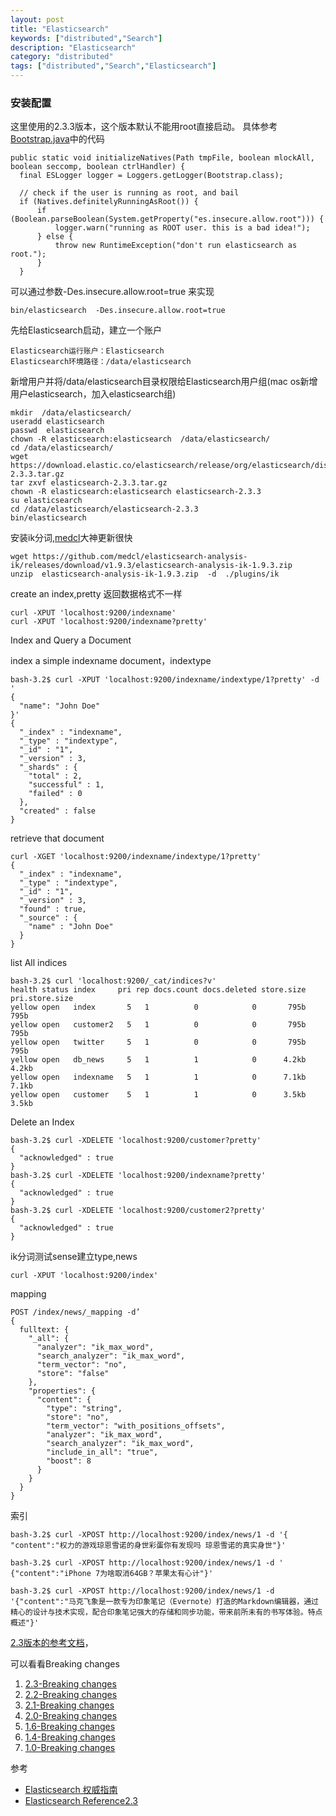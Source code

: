 ```yaml
---
layout: post
title: "Elasticsearch"
keywords: ["distributed","Search"]
description: "Elasticsearch"
category: "distributed"
tags: ["distributed","Search","Elasticsearch"]
---
```


### 安装配置
这里使用的2.3.3版本，这个版本默认不能用root直接启动。
具体参考[Bootstrap.java](https://github.com/elastic/elasticsearch/blob/93de1ed6068e8e9f35897f623efe00aa3cfafeea/core/src/main/java/org/elasticsearch/bootstrap/Bootstrap.java#L89)中的代码

```
public static void initializeNatives(Path tmpFile, boolean mlockAll, boolean seccomp, boolean ctrlHandler) {
  final ESLogger logger = Loggers.getLogger(Bootstrap.class);

  // check if the user is running as root, and bail
  if (Natives.definitelyRunningAsRoot()) {
      if (Boolean.parseBoolean(System.getProperty("es.insecure.allow.root"))) {
          logger.warn("running as ROOT user. this is a bad idea!");
      } else {
          throw new RuntimeException("don't run elasticsearch as root.");
      }
  }
```
可以通过参数-Des.insecure.allow.root=true 来实现
```
bin/elasticsearch  -Des.insecure.allow.root=true 
```

先给Elasticsearch启动，建立一个账户

```
Elasticsearch运行账户：Elasticsearch
Elasticsearch环境路径：/data/elasticsearch
```

新增用户并将/data/elasticsearch目录权限给Elasticsearch用户组(mac os新增用户elasticsearch，加入elasticsearch组)

```
mkdir  /data/elasticsearch/
useradd elasticsearch
passwd  elasticsearch
chown -R elasticsearch:elasticsearch  /data/elasticsearch/
cd /data/elasticsearch/
wget https://download.elastic.co/elasticsearch/release/org/elasticsearch/distribution/tar/elasticsearch/2.3.3/elasticsearch-2.3.3.tar.gz
tar zxvf elasticsearch-2.3.3.tar.gz 
chown -R elasticsearch:elasticsearch elasticsearch-2.3.3
su elasticsearch
cd /data/elasticsearch/elasticsearch-2.3.3
bin/elasticsearch
```
安装ik分词,[medcl](https://github.com/medcl)大神更新很快

```
wget https://github.com/medcl/elasticsearch-analysis-ik/releases/download/v1.9.3/elasticsearch-analysis-ik-1.9.3.zip
unzip  elasticsearch-analysis-ik-1.9.3.zip  -d  ./plugins/ik
```

create an index,pretty 返回数据格式不一样
```
curl -XPUT 'localhost:9200/indexname'
curl -XPUT 'localhost:9200/indexname?pretty'
```

Index and Query a Document

index a simple indexname document，indextype

```
bash-3.2$ curl -XPUT 'localhost:9200/indexname/indextype/1?pretty' -d '
{
  "name": "John Doe"
}'
{
  "_index" : "indexname",
  "_type" : "indextype",
  "_id" : "1",
  "_version" : 3,
  "_shards" : {
    "total" : 2,
    "successful" : 1,
    "failed" : 0
  },
  "created" : false
}
```
retrieve that document

```
curl -XGET 'localhost:9200/indexname/indextype/1?pretty'
{
  "_index" : "indexname",
  "_type" : "indextype",
  "_id" : "1",
  "_version" : 3,
  "found" : true,
  "_source" : {
    "name" : "John Doe"
  }
}
```
list All indices

```
bash-3.2$ curl 'localhost:9200/_cat/indices?v'
health status index     pri rep docs.count docs.deleted store.size pri.store.size
yellow open   index       5   1          0            0       795b           795b
yellow open   customer2   5   1          0            0       795b           795b
yellow open   twitter     5   1          0            0       795b           795b
yellow open   db_news     5   1          1            0      4.2kb          4.2kb
yellow open   indexname   5   1          1            0      7.1kb          7.1kb
yellow open   customer    5   1          1            0      3.5kb          3.5kb
```
Delete an Index

```
bash-3.2$ curl -XDELETE 'localhost:9200/customer?pretty'
{
  "acknowledged" : true
}
bash-3.2$ curl -XDELETE 'localhost:9200/indexname?pretty'
{
  "acknowledged" : true
}
bash-3.2$ curl -XDELETE 'localhost:9200/customer2?pretty'
{
  "acknowledged" : true
}
```

ik分词测试sense建立type,news

```
curl -XPUT 'localhost:9200/index'
```
mapping

```
POST /index/news/_mapping -d’
{
  fulltext: {
    "_all": {
      "analyzer": "ik_max_word",
      "search_analyzer": "ik_max_word",
      "term_vector": "no",
      "store": "false"
    },
    "properties": {
      "content": {
        "type": "string",
        "store": "no",
        "term_vector": "with_positions_offsets",
        "analyzer": "ik_max_word",
        "search_analyzer": "ik_max_word",
        "include_in_all": "true",
        "boost": 8
      }
    }
  }
}
```
索引

```
bash-3.2$ curl -XPOST http://localhost:9200/index/news/1 -d '{
"content":"权力的游戏琼恩雪诺的身世彩蛋你有发现吗 琼恩雪诺的真实身世"}'

bash-3.2$ curl -XPOST http://localhost:9200/index/news/1 -d '
{"content":"iPhone 7为啥取消64GB？苹果太有心计"}'

bash-3.2$ curl -XPOST http://localhost:9200/index/news/1 -d '{"content":"马克飞象是一款专为印象笔记（Evernote）打造的Markdown编辑器，通过精心的设计与技术实现，配合印象笔记强大的存储和同步功能，带来前所未有的书写体验。特点概述"}'

```

[2.3版本的参考文档](https://www.elastic.co/guide/en/elasticsearch/reference/2.3/index.html)，

可以看看Breaking changes

>
1. [2.3-Breaking changes](https://www.elastic.co/guide/en/elasticsearch/reference/2.3/breaking-changes-2.3.html)
2. [2.2-Breaking changes](https://www.elastic.co/guide/en/elasticsearch/reference/2.3/breaking-changes-2.2.html)
3. [2.1-Breaking changes](https://www.elastic.co/guide/en/elasticsearch/reference/2.3/breaking-changes-2.1.html)
4. [2.0-Breaking changes](https://www.elastic.co/guide/en/elasticsearch/reference/2.3/breaking-changes-2.0.html)
5. [1.6-Breaking changes](https://www.elastic.co/guide/en/elasticsearch/reference/2.3/breaking-changes-1.6.html)
6. [1.4-Breaking changes](https://www.elastic.co/guide/en/elasticsearch/reference/2.3/breaking-changes-1.4.html)
7. [1.0-Breaking changes](https://www.elastic.co/guide/en/elasticsearch/reference/2.3/breaking-changes-1.0.html)

参考

>
* [Elasticsearch 权威指南](http://learnes.net/index.html)
* [Elasticsearch Reference2.3](https://www.elastic.co/guide/en/elasticsearch/reference/2.3/index.html)
